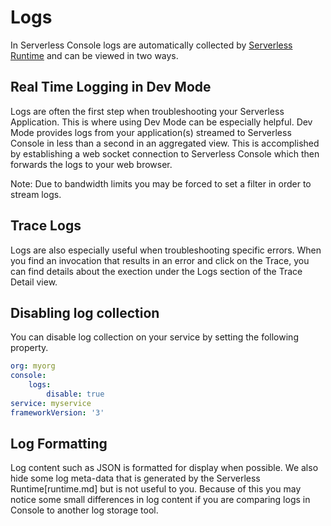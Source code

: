 <!--
title: Logs
menuText: Logs
description: A guide for using logs within Serverless Console
menuOrder: 1
-->

# Logs
In Serverless Console logs
are automatically collected by [Serverless Runtime](runtime.md)
and can be viewed in two ways.

## Real Time Logging in Dev Mode
Logs are often the first step when troubleshooting your
Serverless Application. This is where using Dev Mode can
be especially helpful. Dev Mode provides logs  from your 
application(s) streamed to Serverless Console in less than 
a second in an aggregated view. This is accomplished
by establishing a web socket connection to Serverless Console
which then forwards the logs to your web browser. 

Note: Due to bandwidth limits you may be forced to set a filter
in order to stream logs. 

## Trace Logs
Logs are also especially useful when troubleshooting specific
errors. When you find an invocation that results in an error
and click on the Trace, you can find details about the exection
under the Logs section of the Trace Detail view. 

## Disabling log collection
You can disable log collection on your service by setting the
following property. 

```yaml
org: myorg
console: 
    logs:
        disable: true
service: myservice
frameworkVersion: '3'
```

## Log Formatting
Log content such as JSON is formatted for display when possible. We
also hide some log meta-data that is generated by the 
Serverless Runtime[runtime.md] but is not useful to you. 
Because of this you may notice some small differences in log content if you
are comparing logs in Console to another log storage tool. 